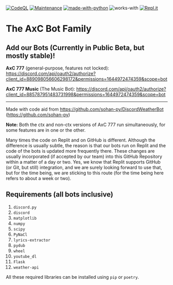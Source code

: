[![CodeQL](https://github.com/chinmoysir/DISCORD-BOT/actions/workflows/codeql-analysis.yml/badge.svg)](https://github.com/chinmoysir/DISCORD-BOT/actions/workflows/codeql-analysis.yml)
[![Maintenance](https://img.shields.io/badge/Maintained%3F-yes-success.svg)](https://GitHub.com/Naereen/StrapDown.js/graphs/commit-activity)
[![made-with-python](https://img.shields.io/badge/Made%20in-Python-1f425f.svg)](https://www.python.org/)
![works-with](https://img.shields.io/badge/Works_with_Python-3.x-21415b)
[![Repl.it](https://img.shields.io/badge/Hosted_on-Replit-0d101e.svg?logo=replit&logoColor=white)](https://replit.com/@Abhisheksaxena4)
# The AxC Bot Family
## Add our Bots (Currently in Public Beta, but mostly stable)!
**AxC 777** (general-purpose, features not locked): https://discord.com/api/oauth2/authorize?client_id=889098056606298172&permissions=1644972474359&scope=bot 

**AxC 777 Music** (The Music Bot): https://discord.com/api/oauth2/authorize?client_id=885787951483731998&permissions=1644972474359&scope=bot 

---
Made with code aid from https://github.com/sohan-py/DiscordWeatherBot (https://github.com/sohan-py)

**Note:** Both the ctx and non-ctx versions of AxC 777 run simultaneously, for some features are in one or the other.

Many times the code on Replit and on GitHub is different. Although the difference is usually subtle, the reason is that our bots run on Replit and the code of the bots is updated more frequently there. These changes are usually incorporated (if accepted by our team) into this GitHub Repository within a matter of a day or two. Yes, we know that Replit supports GitHub (or Git, but still) integration, and we are surely looking forward to use that, but for the time being, we are sticking to this route (for the time being here refers to about a week or two).

## Requirements (all bots inclusive)
1. `discord.py`
2. `discord`
3. `matplotlib`
4. `numpy`
5. `scipy`
6. `PyNaCl`
7. `lyrics-extractor`
8. `pydub`
9. `wheel`
10. `youtube_dl`
11. `Flask`
12. `weather-api`

All these required libraries can be installed using `pip` or `poetry`.

